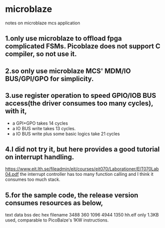 # microblaze
notes on microblaze mcs application


## 1.only use microblaze to offload fpga complicated FSMs. Picoblaze does not support C compiler, so not use it.
## 2.so only use microblaze MCS' MDM/IO BUS/GPI/GPO for simplicity.
## 3.use register operation to speed GPIO/IOB BUS access(the driver consumes too many cycles), with it,
  - a GPI+GPO takes 14 cycles
  - a IO BUS write takes 13 cycles.
  - a IO BUS write plus some basic logics take 21 cycles
## 4.I did not try it, but here provides a good tutorial on interrupt handling.
  https://www.eit.lth.se/fileadmin/eit/courses/eit070/Laborationer/EIT070Lab04.pdf
   the interrupt controller has too many function calling and I think it consumes too much stack.
## 5.for the sample code, the release version consumes resources as below, 
   text	   data	    bss	    dec	    hex	filename
   3488	    360	   1096	   4944	   1350	hh.elf
   only 1.3KB used, comparable to PicoBalze's 1KW instructions.
